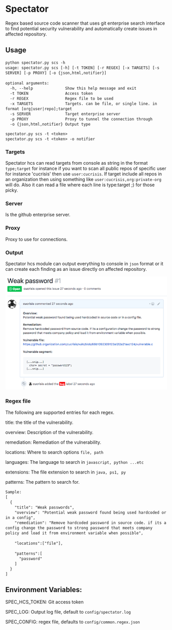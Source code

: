 # Spectator

Regex based source code scanner that uses git enterprise search interface to find potential security vulnerability and
automatically create issues in affected repository.

## Usage

```
python spectator.py scs -h
usage: spectator.py scs [-h] [-t TOKEN] [-r REGEX] [-x TARGETS] [-s SERVER] [-p PROXY] [-o {json,html,notifier}]

optional arguments:
  -h, --help              Show this help message and exit
  -t TOKEN                Access token
  -r REGEX                Regex file to be used
  -x TARGETS              Targets. can be file, or single line. in format [org|user|repo];target
  -s SERVER               Target enterprise server
  -p PROXY                Proxy to tunnel the connection through
  -o {json,html,notifier} Output type
```

```
spectator.py scs -t <token>
spectator.py scs -t <token> -o notifier
```

### Targets

Spectator hcs can read targets from console as string in the format `type;target` for instance if you want to scan
all public repos of specific user for instance 'cucrisis' then use `user:cucrisis`. If target include all repos in an organization then
using something like `user:cucrisis,org:private-org` will do. Also it can read a file where each line is type:target ;) for those picky.

### Server

Is the github enterprise server.

### Proxy

Proxy to use for connections.

### Output

Spectator hcs module can output everything to console in `json` format or it can create each finding as an issue directly on affected repository.

![issue](https://github.com/cucrisis/spectator/blob/master/ref/issue.png?raw=true)

### Regex file
The following are supported entries for each regex.

title: the title of the vulnerability.

overview: Description of the vulnerability.

remediation: Remediation of the vulnerability.

locations: Where to search options ```file, path```

languages: The language to search in ```javascript, python ...etc```

extensions: The file extension to search in ```java, ps1, py```

patterns: The pattern to search for.


```
Sample:
[
  {
    "title": "Weak passwords",
    "overview": "Potential weak password found being used hardcoded or in a config",
    "remediation": "Remove hardcoded password in source code. if its a config change the password to strong password that meets company policy and load it from environment variable when possible",

    "locations":["file"],

    "patterns":[
      "password"
    ]
  }
]
```



## Environment Variables:

SPEC_HCS_TOKEN: Git access token

SPEC_LOG: Output log file, default to ```config/spectator.log```

SPEC_CONFIG: regex file, defaults to ```config/common.regex.json```


